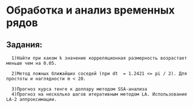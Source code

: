 # Обработка и анализ временных рядов
## Задания:
  ``` 
  	1)Найти при каком k значение корреляционная размерность возрастает меньше чем на 0.05.
	
  	2)Метод ложных ближайших соседей (при dt  = 1.2421 <= pi / 2). Для простоты и наглядности m < 20.
	
  	3)Прогноз курса тенге к доллару методом SSA-анализа
	4)Прогноз на несколько шагов итеративным методом LA. Использование LA-2 аппроксимации. 
```
